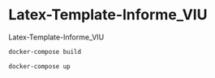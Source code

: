 # Latex-Template-Informe_VIU
Latex-Template-Informe_VIU

```bash
docker-compose build

docker-compose up
```